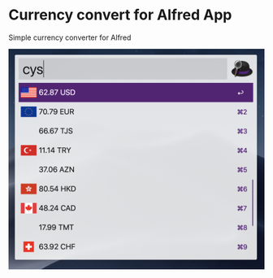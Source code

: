 # Currency convert for Alfred App

Simple currency converter for Alfred 

![img/alfred_course.gif](img/alfred_course.png)
